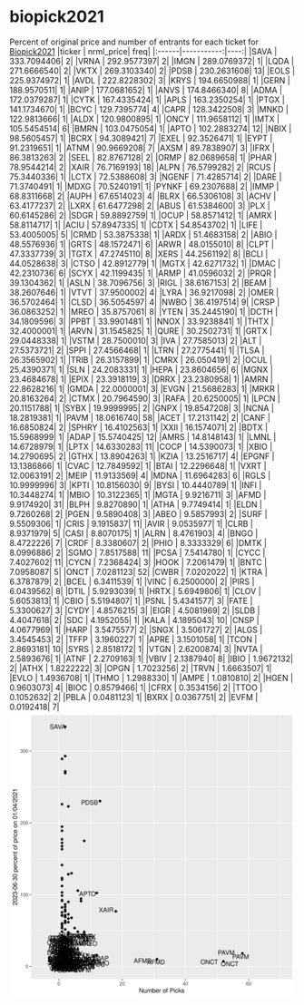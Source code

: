 # biopick2021
Percent of original price and number of entrants for each ticket for [Biopick2021](https://twitter.com/hashtag/Biopick2021)
|ticker |  nrml_price| freq|
|:------|-----------:|----:|
|SAVA   | 333.7094406|    2|
|VRNA   | 292.9577397|    2|
|IMGN   | 289.0769372|    1|
|LQDA   | 271.6666540|    2|
|VKTX   | 269.3103340|    2|
|PDSB   | 230.2631608|   13|
|EOLS   | 225.9374972|    1|
|AVDL   | 222.8228302|    3|
|KRYS   | 194.6650988|    1|
|GERN   | 188.9570511|    1|
|ANIP   | 177.0681652|    1|
|ANVS   | 174.8466340|    8|
|ADMA   | 172.0379287|    1|
|CYTK   | 167.4335424|    1|
|APLS   | 163.2350254|    1|
|PTGX   | 141.1734670|    1|
|BCYC   | 129.7395774|    4|
|CAPR   | 128.3422508|    3|
|MNKD   | 122.9813666|    1|
|ALDX   | 120.9800895|    1|
|ONCY   | 111.9658112|    1|
|IMTX   | 105.5454514|    6|
|BMRN   | 103.0475054|    1|
|APTO   | 102.2883274|   12|
|NBIX   |  98.5605457|    1|
|BCRX   |  94.3089421|    7|
|EXEL   |  92.3526471|    1|
|EYPT   |  91.2319651|    1|
|ATNM   |  90.9669208|    7|
|AXSM   |  89.7838907|    3|
|IFRX   |  86.3813263|    2|
|SEEL   |  82.8767128|    2|
|ORMP   |  82.0689658|    1|
|PHAR   |  78.9544214|    2|
|XAIR   |  76.7169193|   18|
|ALPN   |  76.5799282|    2|
|RCUS   |  75.3440336|    1|
|LCTX   |  72.5388608|    3|
|NGENF  |  71.4285714|    2|
|DARE   |  71.3740491|    1|
|MDXG   |  70.5240191|    1|
|PYNKF  |  69.2307688|    2|
|IMMP   |  68.8311668|    2|
|AUPH   |  67.6514023|    4|
|BLRX   |  66.5306108|    3|
|ACHV   |  63.4177237|    2|
|LXRX   |  61.6477298|    2|
|ABUS   |  61.5384600|    3|
|PLX    |  60.6145286|    2|
|SDGR   |  59.8892759|    1|
|OCUP   |  58.8571412|    1|
|AMRX   |  58.8114717|    1|
|ACIU   |  57.8947335|    1|
|CDTX   |  54.8543702|    1|
|LIFE   |  53.4005005|    5|
|CRMD   |  53.3875338|    1|
|ARDX   |  51.4683158|    2|
|ABIO   |  48.5576936|    1|
|GRTS   |  48.1572471|    6|
|ARWR   |  48.0155010|    8|
|CLPT   |  47.3337739|    3|
|TGTX   |  47.2745110|    8|
|XERS   |  44.2561192|    8|
|BCLI   |  44.0528638|    3|
|CTSO   |  42.8912779|    1|
|MGTX   |  42.6271732|    1|
|DMAC   |  42.2310736|    6|
|SCYX   |  42.1199435|    1|
|ARMP   |  41.0596032|    2|
|PRQR   |  39.1304362|    1|
|ASLN   |  38.7096756|    3|
|RIGL   |  38.6167153|    2|
|BEAM   |  38.2607646|    1|
|VTVT   |  37.9500002|    4|
|LYRA   |  36.9217098|    2|
|OMER   |  36.5702464|    1|
|CLSD   |  36.5054597|    4|
|NWBO   |  36.4197514|    9|
|CRSP   |  36.0863252|    1|
|MREO   |  35.8757061|    8|
|YTEN   |  35.2445190|    1|
|DCTH   |  34.1809596|    3|
|PPBT   |  33.9901481|    1|
|NNOX   |  33.9238841|    1|
|THTX   |  32.4000001|    1|
|ARVN   |  31.1545825|    1|
|QURE   |  30.2502731|    1|
|GRTX   |  29.0448338|    1|
|VSTM   |  28.7500010|    3|
|IVA    |  27.7585013|    2|
|ALT    |  27.5373721|    2|
|SPPI   |  27.4566468|    1|
|LTRN   |  27.2775441|    1|
|TLSA   |  26.3565902|    1|
|TRIB   |  26.3157899|    1|
|CMRX   |  26.0504191|    2|
|OCUL   |  25.4390371|    1|
|SLN    |  24.2083331|    1|
|HEPA   |  23.8604656|    6|
|MGNX   |  23.4684678|    1|
|EPIX   |  23.3918119|    3|
|DRRX   |  23.2380958|    1|
|AMRN   |  22.8628216|    1|
|GMDA   |  22.0000001|    3|
|EVGN   |  21.5686283|    1|
|MRKR   |  20.8163264|    2|
|CTMX   |  20.7964590|    3|
|RAFA   |  20.6250005|    1|
|LPCN   |  20.1151788|    1|
|SYBX   |  19.9999995|    2|
|GNPX   |  19.8547208|    3|
|NCNA   |  18.2819381|    1|
|PAVM   |  18.0616740|   58|
|ACET   |  17.2131142|    2|
|CANF   |  16.6850824|    2|
|SPHRY  |  16.4102563|    1|
|XXII   |  16.1574071|    2|
|BDTX   |  15.5968999|    1|
|ADAP   |  15.5740425|   12|
|AMRS   |  14.8148143|    1|
|LMNL   |  14.6728979|    1|
|LPTX   |  14.6330283|   11|
|COCP   |  14.5390073|    1|
|XBIO   |  14.2790695|    2|
|GTHX   |  13.8904263|    1|
|KZIA   |  13.2516717|    4|
|EPGNF  |  13.1386866|    1|
|CVAC   |  12.7849592|    1|
|BTAI   |  12.2296648|    1|
|VXRT   |  12.0063191|    2|
|MEIP   |  11.9133569|    4|
|MDNA   |  11.6964283|    6|
|RGLS   |  10.9999996|    3|
|KPTI   |  10.8156030|    9|
|BYSI   |  10.4440789|    1|
|INFI   |  10.3448274|    1|
|MBIO   |  10.3122365|    1|
|MGTA   |   9.9216711|    3|
|AFMD   |   9.9174920|   31|
|BLPH   |   9.8270890|    1|
|ATHA   |   9.7749414|    1|
|ELDN   |   9.7260268|    2|
|PGEN   |   9.5890408|    3|
|ABEO   |   9.5857993|    2|
|SURF   |   9.5509306|    1|
|CRIS   |   9.1915837|   11|
|AVIR   |   9.0535977|    1|
|CLRB   |   8.9371979|    5|
|CASI   |   8.8070175|    1|
|ALRN   |   8.4761903|    4|
|BNGO   |   8.4722226|    7|
|CRDF   |   8.3380607|    2|
|PHIO   |   8.3333329|    6|
|DMTK   |   8.0996886|    2|
|SGMO   |   7.8517588|   11|
|PCSA   |   7.5414780|    1|
|CYCC   |   7.4027602|   11|
|CYCN   |   7.2368424|    3|
|HOOK   |   7.2061479|    1|
|BNTC   |   7.0958087|    5|
|ONCT   |   7.0281123|   52|
|CWBR   |   7.0202022|    1|
|KTRA   |   6.3787879|    2|
|BCEL   |   6.3411539|    1|
|VINC   |   6.2500000|    2|
|PIRS   |   6.0439562|    8|
|DTIL   |   5.9293039|    1|
|HRTX   |   5.6949806|    1|
|CLOV   |   5.6053813|    1|
|CBIO   |   5.5194807|    1|
|PSNL   |   5.4341577|    3|
|FATE   |   5.3300627|    3|
|CYDY   |   4.8576215|    3|
|EIGR   |   4.5081969|    2|
|SLDB   |   4.4047618|    2|
|SDC    |   4.1952055|    1|
|KALA   |   4.1895043|   10|
|CNSP   |   4.0677969|    1|
|HARP   |   3.5475577|    2|
|SNGX   |   3.5061727|    2|
|ALGS   |   3.4545453|    2|
|TFFP   |   3.1960227|    1|
|APRE   |   3.1501058|    1|
|TCON   |   2.8693181|   10|
|SYRS   |   2.8518172|    1|
|VTGN   |   2.6200874|    3|
|NVTA   |   2.5893676|    1|
|ATNF   |   2.2709163|    1|
|VBIV   |   2.1387940|    8|
|IBIO   |   1.9672132|    2|
|ATHX   |   1.8222222|    3|
|OPGN   |   1.7023256|    2|
|TRVN   |   1.6663507|    1|
|EVLO   |   1.4936708|    1|
|THMO   |   1.2988330|    1|
|AMPE   |   1.0810810|    2|
|HGEN   |   0.9603073|    4|
|BIOC   |   0.8579466|    1|
|CFRX   |   0.3534156|    2|
|TTOO   |   0.1052632|    2|
|PBLA   |   0.0481123|    1|
|BXRX   |   0.0367751|    2|
|EVFM   |   0.0192418|    7|
![retvspicks](biopicks.png?raw=true)
